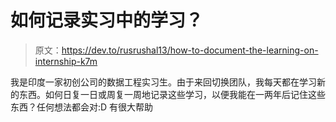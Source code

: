 # 如何记录实习中的学习？

> 原文：<https://dev.to/rusrushal13/how-to-document-the-learning-on-internship-k7m>

我是印度一家初创公司的数据工程实习生。由于来回切换团队，我每天都在学习新的东西。如何日复一日或周复一周地记录这些学习，以便我能在一两年后记住这些东西？任何想法都会对:D 有很大帮助